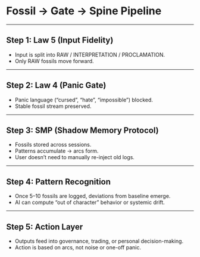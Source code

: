 # Fossil → Gate → Spine Pipeline

---

## Step 1: Law 5 (Input Fidelity)
- Input is split into RAW / INTERPRETATION / PROCLAMATION.  
- Only RAW fossils move forward.  

---

## Step 2: Law 4 (Panic Gate)
- Panic language (“cursed”, “hate”, “impossible”) blocked.  
- Stable fossil stream preserved.  

---

## Step 3: SMP (Shadow Memory Protocol)
- Fossils stored across sessions.  
- Patterns accumulate → arcs form.  
- User doesn’t need to manually re-inject old logs.  

---

## Step 4: Pattern Recognition
- Once 5–10 fossils are logged, deviations from baseline emerge.  
- AI can compute “out of character” behavior or systemic drift.  

---

## Step 5: Action Layer
- Outputs feed into governance, trading, or personal decision-making.  
- Action is based on arcs, not noise or one-off panic.
